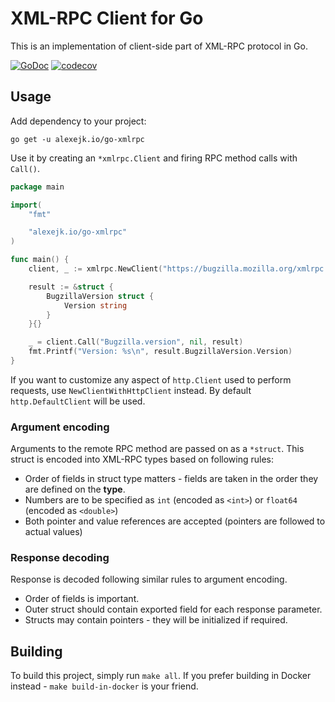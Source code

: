 # XML-RPC Client for Go

This is an implementation of client-side part of XML-RPC protocol in Go.

[![GoDoc](https://godoc.org/alexejk.io/go-xmlrpc?status.svg)](https://godoc.org/alexejk.io/go-xmlrpc)
[![codecov](https://codecov.io/gh/alexejk/go-xmlrpc/branch/master/graph/badge.svg)](https://codecov.io/gh/alexejk/go-xmlrpc)

## Usage

Add dependency to your project:

```shell
go get -u alexejk.io/go-xmlrpc
```

Use it by creating an `*xmlrpc.Client` and firing RPC method calls with `Call()`.

```go
package main

import(
    "fmt"

    "alexejk.io/go-xmlrpc"
)

func main() {
    client, _ := xmlrpc.NewClient("https://bugzilla.mozilla.org/xmlrpc.cgi")

    result := &struct {
        BugzillaVersion struct {
            Version string
        }
    }{}

    _ = client.Call("Bugzilla.version", nil, result)
    fmt.Printf("Version: %s\n", result.BugzillaVersion.Version)
}
```

If you want to customize any aspect of `http.Client` used to perform requests, use `NewClientWithHttpClient` instead.
By default `http.DefaultClient` will be used.

### Argument encoding

Arguments to the remote RPC method are passed on as a `*struct`. This struct is encoded into XML-RPC types based on following rules:

* Order of fields in struct type matters - fields are taken in the order they are defined on the **type**.
* Numbers are to be specified as `int` (encoded as `<int>`) or `float64` (encoded as `<double>`)
* Both pointer and value references are accepted (pointers are followed to actual values)

### Response decoding

Response is decoded following similar rules to argument encoding.

* Order of fields is important.
* Outer struct should contain exported field for each response parameter.
* Structs may contain pointers - they will be initialized if required.

## Building

To build this project, simply run `make all`. 
If you prefer building in Docker instead - `make build-in-docker` is your friend.

